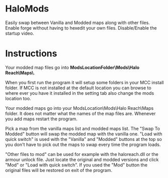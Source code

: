 # HaloMods

Easily swap between Vanilla and Modded maps along with other files.
Enable forge without having to hexedit your own files.
Disable/Enable the startup video.

# Instructions
Your modded map files go into **ModsLocationFolder\Mods\Halo Reach\Maps\\**.

When you first run the program it will setup some folders in your MCC install folder. If MCC is not installed at the default location you can browse to where ever you have it installed in the setting tab also change the mods location too.

Your modded maps go into your ModsLocation\Mods\Halo Reach\Maps folder. It does not matter what the names of the map files are. Whenever you add maps restart the program.

Pick a map from the vanilla maps list and modded maps list. The "Swap To Modded" button will swap the modded map with the vanilla one. "Load with quick switch" is used with the "Vanilla" and "Modded" buttons at the top so you don't have to pick out the maps to swap every time the program loads.

"Other files to mod" can be used for example with the haloreach.dll or the armour unlock file. Just locate the original and modded versions and click "Mod" or "Load with quick switch". If you used the "Mod" button the original files will be restored on exit of the program.
